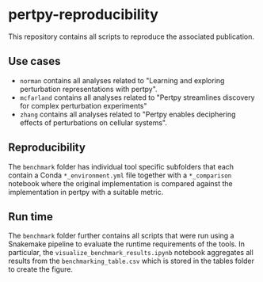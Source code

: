 # pertpy-reproducibility

This repository contains all scripts to reproduce the associated publication.

## Use cases

- `norman` contains all analyses related to "Learning and exploring perturbation representations with pertpy".
- `mcfarland` contains all analyses related to "Pertpy streamlines discovery for complex perturbation experiments"
- `zhang` contains all analyses related to "Pertpy enables deciphering effects of perturbations on cellular systems".

## Reproducibility

The `benchmark` folder has individual tool specific subfolders that each contain a Conda `*_environment.yml` file together with a `*_comparison` notebook where the original implementation is compared against the implementation in pertpy with a suitable metric.

## Run time

The `benchmark` folder further contains all scripts that were run using a Snakemake pipeline to evaluate the runtime requirements of the tools.
In particular, the `visualize_benchmark_results.ipynb` notebook aggregates all results from the `benchmarking_table.csv` which is stored in the tables folder to create the figure.
